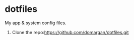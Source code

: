# dotfiles
My app &amp; system config files.

1. Clone the repo:https://github.com/domargan/dotfiles.git

